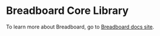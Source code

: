 # Breadboard Core Library

To learn more about Breadboard, go to [Breadboard docs site](https://breadboard-ai.github.io/breadboard/).

